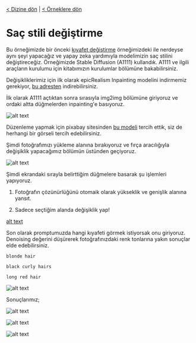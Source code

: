 <a href="/">< Dizine dön</a> | <a href="/ornekler">< Örneklere dön</a>

# Saç stili değiştirme

Bu örneğimizde bir önceki [kıyafet değiştirme](kiyafet-degistirme.md) örneğimizdeki ile nerdeyse aynı şeyi yapacağız ve yapay zeka yardımıyla modelimizin saç stilini değiştireceğiz.
Örneğimizde Stable Diffusion (A1111) kullandık. A1111 ve ilgili araçların kurulumu için kitabımızın kurulumlar bölümüne bakabilirsiniz.

Değişikliklerimiz için ilk olarak epicRealism Inpainting modelini indirmemiz gerekiyor, [bu adresten](https://civitai.com/models/25694?modelVersionId=134361) indirebilirsiniz.

İlk olarak A1111 açtıktan sonra sırasıyla img2img bölümüne giriyoruz ve ordaki altta düğmelerden inpainting'e basıyoruz.

![alt text](../gorseller/kiyafet-1.png)

Düzenleme yapmak için pixabay sitesinden [bu modeli](https://pixabay.com/photos/title-photo-logo-shirt-man-1587325/) tercih ettik, siz de herhangi bir görseli tercih edebilirsiniz.

Şimdi fotoğrafımızı yükleme alanına bırakıyoruz ve fırça aracılığıyla değişiklik yapacağımız bölümün üstünden geçiyoruz.

![alt text](../gorseller/sac-degistirme-1.jpg)

Şimdi ekrandaki sırayla belirttiğim düğmelere basarak şu işlemleri yapıyoruz.

1) Fotoğrafın çözünürlüğünü otomaik olarak yükseklik ve genişlik alanına yansıt.

2) Sadece seçtiğim alanda değişiklik yap!

[alt text](../gorseller/kiyafet-3.jpg)

Son olarak promptumuzda hangi kıyafeti görmek istiyorsak onu giriyoruz. Denoising değerini düşürerek fotoğrafınızdaki renk tonlarına yakın sonuçlar elde edebilirsiniz.

`blonde hair`

`black curly hairs` 

`long red hair` 


![alt text](/gorseller/kiyafet-4.png)

Sonuçlarımız;

![alt text](../gorseller/sac-degistirme-sonuc-1.png)

![alt text](../gorseller/sac-degistirme-sonuc-2.png)

![alt text](../gorseller/sac-degistirme-sonuc-3.png)




